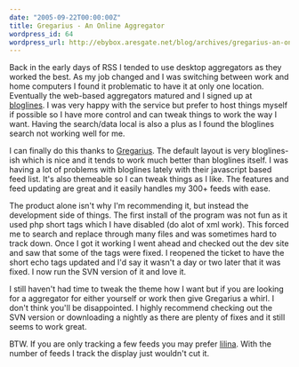 ```yaml
---
date: "2005-09-22T00:00:00Z"
title: Gregarius - An Online Aggregator
wordpress_id: 64
wordpress_url: http://ebybox.aresgate.net/blog/archives/gregarius-an-online-aggregator/
---
```

Back in the early days of RSS I tended to use desktop aggregators as they worked the best. As my job changed and I was switching between work and home computers I found it problematic to have it at only one location. Eventually the web-based aggregators matured and I signed up at <a href="http://bloglines.com">bloglines</a>. I was very happy with the service but prefer to host things myself if possible so I have more control and can tweak things to work the way I want. Having the search/data local is also a plus as I found the bloglines search not working well for me.

I can finally do this thanks to <a href="http://www.gregarius.net/">Gregarius</a>. The default layout is very bloglines-ish which is nice and it tends to work much better than bloglines itself. I was having a lot of problems with bloglines lately with their javascript based feed list. It's also themeable so I can tweak things as I like. The features and feed updating are great and it easily handles my 300+ feeds with ease.

The product alone isn't why I'm recommending it, but instead the development side of things. The first install of the program was not fun as it used php short tags which I have disabled (do alot of xml work). This forced me to search and replace through many files and was sometimes hard to track down. Once I got it working I went ahead and checked out the dev site and saw that some of the tags were fixed. I reopened the ticket to have the short echo tags updated and I'd say it wasn't a day or two later that it was fixed. I now run the SVN version of it and love it.

I still haven't had time to tweak the theme how I want but if you are looking for a aggregator for either yourself or work then give Gregarius a whirl. I don't think you'll be disappointed. I highly recommend checking out the SVN version or downloading a nightly as there are plenty of fixes and it still seems to work great.

BTW. If you are only tracking a few feeds you may prefer <a href="http://lilina.sourceforge.net/">lilina</a>. With the number of feeds I track the display just wouldn't cut it.
